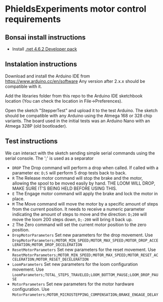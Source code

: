# PhieldsExperiments motor control requirements
## Bonsai install instructions 
- Install [.net 4.6.2 Developer pack](https://dotnet.microsoft.com/en-us/download/dotnet-framework/net462)

## Instalation instructions
Download and install the Arduino IDE  from https://www.arduino.cc/en/software
Any version after 2.x.x should be compatible with it.

Add the libraries folder from this repo to the Arduino IDE sketchbook location (You can check the location in File->Preferences).

Open the sketch "StepperTest" and upload it to the test Arduino. The sketch should be compatible with any Arduino using the Atmega 168 or 328 chip variants. The board used in the initial tests was an Arduino Nano with an Atmega 328P (old bootloader).


## Test instructions
We can interact with the sketch sending simple serial commands using the serial console. The ';' is used as a separator

- `DROP` The Drop command will perform a drop when called. If called with a parameter ex: `D;5` will perform 5 drop tests back to back.
- `R` The Release motor command will stop the brake and the motor, allowing the spool to be moved easily by hand. THE LOOM WILL DROP, MAKE SURE IT'S BEING HELD BEFORE USING THIS.
- `E` The Engage motor command will apply the brake and lock the motor in place.
- `M` The Move command will move the motor by a specific amount of steps from the current position. It needs to receive a numeric parameter indicating the amount of steps to move and the direction: `D;200` will move the loom 200 steps down, `D;-200` will bring it back up.
- `Z` The Zero command will set the current motor position to the zero position.
- `DropMotorParameters` Set new parameters for the drop movement. Use `DropMotorParameters;MOTOR_MIN_SPEED;MOTOR_MAX_SPEED;MOTOR_DROP_ACCELERATION;MOTOR_DROP_DECELERATION`
- `ResetMotorParameters` Set new parameters for the reset movement. Use `ResetMotorParameters;MOTOR_MIN_SPEED;MOTOR_MAX_SPEED;MOTOR_RESET_ACCELERATION;MOTOR_RESET_DECELERATION`
- `LoomParameters` Set new parameters for the loom configuration movement. Use `LoomParameters;TOTAL_STEPS_TRAVELED;LOOM_BOTTOM_PAUSE;LOOM_DROP_PAUSE`
- `MotorParameters` Set new parameters for the motor hardware configuration. Use `MotorParameters;MOTOR_MICROSTEPPING_COMPENSATION;BRAKE_ENGAGE_DELAY`

